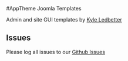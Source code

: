 #AppTheme Joomla Templates

Admin and site GUI templates by [Kyle Ledbetter](http://kyleledbetter.com)

## Issues

Please log all issues to our [Github Issues](https://github.com/kyleledbetter/apptheme/issues)